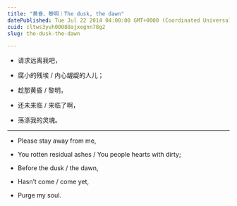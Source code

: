 ```yaml
---
title: "黄昏、黎明｜The dusk, the dawn"
datePublished: Tue Jul 22 2014 04:00:00 GMT+0000 (Coordinated Universal Time)
cuid: cltws3yvh00080ajxegnn78g2
slug: the-dusk-the-dawn

---
```


* 请求远离我吧，
    
* 腐小的残埃 / 内心龌龊的人儿；
    
* 趁那黄昏 / 黎明，
    
* 还未来临 / 来临了啊，
    
* 荡涤我的灵魂。
    

---

* Please stay away from me,
    
* You rotten residual ashes / You people hearts with dirty;
    
* Before the dusk / the dawn,
    
* Hasn’t come / come yet,
    
* Purge my soul.